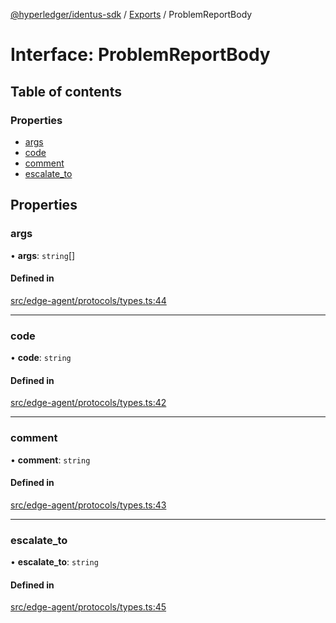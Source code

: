 [@hyperledger/identus-sdk](../README.md) / [Exports](../modules.md) / ProblemReportBody

# Interface: ProblemReportBody

## Table of contents

### Properties

- [args](ProblemReportBody.md#args)
- [code](ProblemReportBody.md#code)
- [comment](ProblemReportBody.md#comment)
- [escalate\_to](ProblemReportBody.md#escalate_to)

## Properties

### args

• **args**: `string`[]

#### Defined in

[src/edge-agent/protocols/types.ts:44](https://github.com/hyperledger-identus/sdk-ts/blob/ccc9c0ac7bbfa014ad60ef1b5e244665d7b8ffc1/src/edge-agent/protocols/types.ts#L44)

___

### code

• **code**: `string`

#### Defined in

[src/edge-agent/protocols/types.ts:42](https://github.com/hyperledger-identus/sdk-ts/blob/ccc9c0ac7bbfa014ad60ef1b5e244665d7b8ffc1/src/edge-agent/protocols/types.ts#L42)

___

### comment

• **comment**: `string`

#### Defined in

[src/edge-agent/protocols/types.ts:43](https://github.com/hyperledger-identus/sdk-ts/blob/ccc9c0ac7bbfa014ad60ef1b5e244665d7b8ffc1/src/edge-agent/protocols/types.ts#L43)

___

### escalate\_to

• **escalate\_to**: `string`

#### Defined in

[src/edge-agent/protocols/types.ts:45](https://github.com/hyperledger-identus/sdk-ts/blob/ccc9c0ac7bbfa014ad60ef1b5e244665d7b8ffc1/src/edge-agent/protocols/types.ts#L45)
